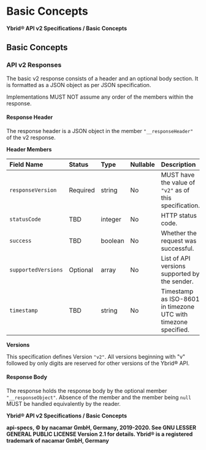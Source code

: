 # Basic Concepts

**Ybrid® API v2 Specifications / Basic Concepts**

## Basic Concepts

### API v2 Responses

The basic v2 response consists of a header and an optional body section. It is formatted as a JSON object as per JSON specification.

Implementations MUST NOT assume any order of the members within the response.

#### Response Header

The response header is a JSON object in the member `"__responseHeader"` of the v2 response.

**Header Members**

| Field Name | Status | Type | Nullable | Description |
| :--- | :--- | :--- | :--- | :--- |
| `responseVersion` | Required | string | No | MUST have the value of `"v2"` as of this specification. |
| `statusCode` | TBD | integer | No | HTTP status code. |
| `success` | TBD | boolean | No | Whether the request was successful. |
| `supportedVersions` | Optional | array | No | List of API versions supported by the sender. |
| `timestamp` | TBD | string | No | Timestamp as ISO-8601 in timezone UTC with timezone specified. |

**Versions**

This specification defines Version `"v2"`. All versions beginning with "v" followed by only digits are reserved for other versions of the Ybrid® API.

#### Response Body

The response holds the response body by the optional member `"__responseObject"`. Absence of the member and the member being `null` MUST be handled equivalently by the reader.

**Ybrid® API v2 Specifications / Basic Concepts**

**api-specs, © by nacamar GmbH, Germany, 2019-2020. See GNU LESSER GENERAL PUBLIC LICENSE Version 2.1 for details. Ybrid® is a registered trademark of nacamar GmbH, Germany**

